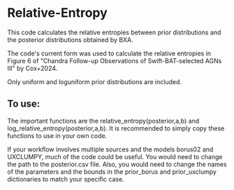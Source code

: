 # Relative-Entropy
This code calculates the relative entropies between prior distributions and the posterior distributions obtained by BXA.

The code's current form was used to calculate the relative entropies in Figure 6 of "Chandra Follow-up Observations of Swift-BAT-selected AGNs III" by Cox+2024. 

Only uniform and loguniform prior distributions are included.

## To use:
The important functions are the relative_entropy(posterior,a,b) and log_relative_entropy(posterior,a,b). It is recommended to simply copy these functions to use in your own code.

If your workflow involves multiple sources and the models borus02 and UXCLUMPY, much of the code could be useful. You would need to change the path to the posterior.csv file. Also, you would need to change the names of the parameters and the bounds in the prior_borus and prior_uxclumpy dictionaries to match your specific case. 
